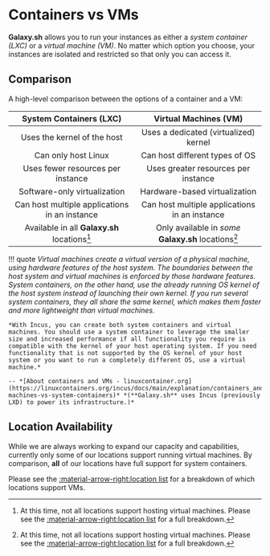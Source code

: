 # Containers vs VMs

**Galaxy.sh** allows you to run your instances as either a *system container (LXC)* or a *virtual machine (VM)*. No matter which option you choose, your instances are isolated and restricted so that only you can access it.

## Comparison
A high-level comparison between the options of a container and a VM:

| System Containers (LXC) | Virtual Machines (VM) |
| :---: | :---: |
| Uses the kernel of the host | Uses a dedicated (virtualized) kernel |
| Can only host Linux | Can host different types of OS |
| Uses fewer resources per instance | Uses greater resources per instance |
| Software-only virtualization | Hardware-based virtualization |
| Can host multiple applications in an instance | Can host multiple applications in an instance |
| Available in all **Galaxy.sh** locations[^1] | Only available in *some* **Galaxy.sh** locations[^1] |

!!! quote
    *Virtual machines create a virtual version of a physical machine, using hardware features of the host system. The boundaries between the host system and virtual machines is enforced by those hardware features. System containers, on the other hand, use the already running OS kernel of the host system instead of launching their own kernel. If you run several system containers, they all share the same kernel, which makes them faster and more lightweight than virtual machines.*

    *With Incus, you can create both system containers and virtual machines. You should use a system container to leverage the smaller size and increased performance if all functionality you require is compatible with the kernel of your host operating system. If you need functionality that is not supported by the OS kernel of your host system or you want to run a completely different OS, use a virtual machine.*

    -- *[About containers and VMs - linuxcontainer.org](https://linuxcontainers.org/incus/docs/main/explanation/containers_and_vms/#virtual-machines-vs-system-containers)* *(**Galaxy.sh** uses Incus (previously LXD) to power its infrastructure.)*

## Location Availability
While we are always working to expand our capacity and capabilities, currently only some of our locations support running virtual machines. By comparison, **all** of our locations have full support for system containers.

Please see the [:material-arrow-right:location list](locations.md/#location-list) for a breakdown of which locations support VMs.

[^1]:
    At this time, not all locations support hosting virtual machines. Please see the [:material-arrow-right:location list](locations.md/#location-list) for a full breakdown.